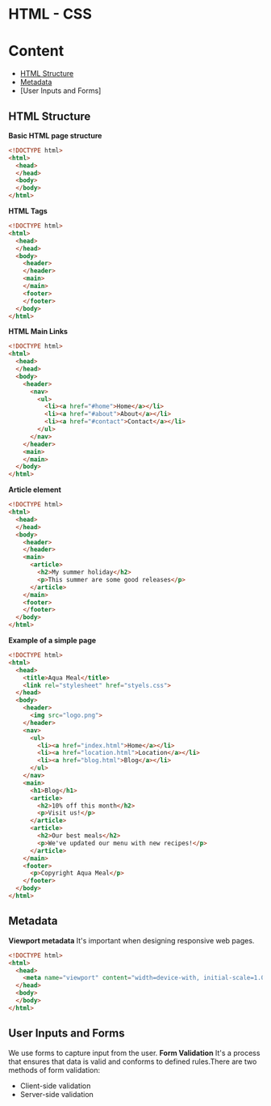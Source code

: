 # HTML - CSS

# Content

* [HTML Structure](#html-structure)
* [Metadata](#metadata)
* [User Inputs and Forms]

## HTML Structure
**Basic HTML page structure**
```html
<!DOCTYPE html>
<html> 
  <head>
  </head>
  <body>
  </body>
</html>
```
**HTML Tags**
```html
<!DOCTYPE html>
<html>
  <head>
  </head>
  <body>
    <header>
    </header>
    <main>
    </main>
    <footer>
    </footer>
  </body>
</html>
```
**HTML Main Links**
```html
<!DOCTYPE html>
<html>
  <head>
  </head>
  <body>
    <header>
      <nav>
        <ul>
          <li><a href="#home">Home</a></li>
          <li><a href="#about">About</a></li>
          <li><a href="#contact">Contact</a></li>
        </ul>
      </nav>
    </header>
    <main>
    </main>
  </body>
</html>
```
**Article element**
```html
<!DOCTYPE html>
<html>
  <head>
  </head>
  <body>
    <header>
    </header>
    <main>
      <article>
        <h2>My summer holiday</h2>
        <p>This summer are some good releases</p>
      </article>
    </main>
    <footer>
    </footer>
  </body>
</html>
```
**Example of a simple page**
```html
<!DOCTYPE html>
<html>
  <head>
    <title>Aqua Meal</title>
    <link rel="stylesheet" href="styels.css">
  </head>
  <body>
    <header>
      <img src="logo.png">
    </header>
    <nav>
      <ul>
        <li><a href="index.html">Home</a></li>
        <li><a href="location.html">Location</a></li>
        <li><a href="blog.html">Blog</a></li>
      </ul>
    </nav>
    <main>
      <h1>Blog</h1>
      <article>
        <h2>10% off this month</h2>
        <p>Visit us!</p>
      </article>
      <article>
        <h2>Our best meals</h2>
        <p>We've updated our menu with new recipes!</p>
      </article>
    </main>
    <footer>
      <p>Copyright Aqua Meal</p>
    </footer>
  </body>
</html>
```
## Metadata
**Viewport metadata**
It's important when designing responsive web pages.
```html
<!DOCTYPE html>
<html>
  <head>
    <meta name="viewport" content="width=device-with, initial-scale=1.0">
  </head>
  <body>
  </body>
</html>
```

## User Inputs and Forms
We use forms to capture input from the user.
**Form Validation**
It's a process that ensures that data is valid and conforms to defined rules.There are two methods of form validation:
* Client-side validation
* Server-side validation